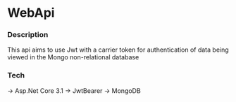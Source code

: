 # WebApi

### Description
This api aims to use Jwt with a carrier token for authentication of data being viewed in the Mongo non-relational database

### Tech
-> Asp.Net Core 3.1
-> JwtBearer
-> MongoDB
